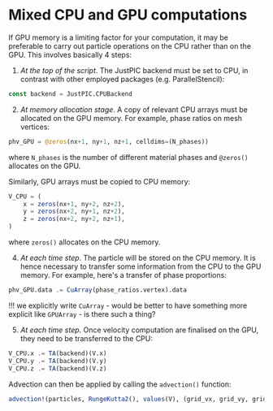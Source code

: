 # Mixed CPU and GPU computations

If GPU memory is a limiting factor for your computation, it may be preferable to carry out particle operations on the CPU rather than on the GPU.
This involves basically 4 steps:

1) *At the top of the script*. The JustPIC backend must be set to CPU, in contrast with other employed packages (e.g. ParallelStencil):
```julia
const backend = JustPIC.CPUBackend 
```

2) *At memory allocation stage*. A copy of relevant CPU arrays must be allocated on the GPU memory. For example, phase ratios on mesh vertices:
```julia
phv_GPU = @zeros(nx+1, ny+1, nz+1, celldims=(N_phases))
```
where `N_phases` is the number of different material phases and `@zeros()` allocates on the GPU.

Similarly, GPU arrays must be copied to CPU memory:
```julia
V_CPU = (
    x = zeros(nx+1, ny+2, nz+2),
    y = zeros(nx+2, ny+1, nz+2),
    z = zeros(nx+2, ny+2, nz+1),
)
```
where `zeros()` allocates on the CPU memory.

4) *At each time step*. The particle will be stored on the CPU memory. It is hence necessary to transfer some information from the CPU to the GPU memory. For example, here's a transfer of phase proportions:

```julia
phv_GPU.data .= CuArray(phase_ratios.vertex).data
```
!!! we explicitly write `CuArray` - would be better to have something more explicit like `GPUArray` - is there such a thing?

5) *At each time step*. Once velocity computation are finalised on the GPU, they need to be transferred to the CPU:

```julia
V_CPU.x .= TA(backend)(V.x)
V_CPU.y .= TA(backend)(V.y)
V_CPU.z .= TA(backend)(V.z)
```
Advection can then be applied by calling the `advection()` function:

```julia
advection!(particles, RungeKutta2(), values(V), (grid_vx, grid_vy, grid_vz), Δt)
```
